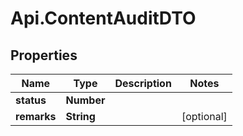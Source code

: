 # Api.ContentAuditDTO

## Properties

Name | Type | Description | Notes
------------ | ------------- | ------------- | -------------
**status** | **Number** |  | 
**remarks** | **String** |  | [optional] 



